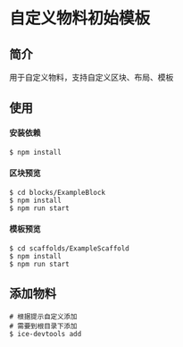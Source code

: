 # 自定义物料初始模板

## 简介

用于自定义物料，支持自定义区块、布局、模板

## 使用

#### 安装依赖

```
$ npm install
```

#### 区块预览

```
$ cd blocks/ExampleBlock
$ npm install
$ npm run start
```

#### 模板预览

```
$ cd scaffolds/ExampleScaffold
$ npm install
$ npm run start
```

## 添加物料

```
# 根据提示自定义添加
# 需要到根目录下添加
$ ice-devtools add
```